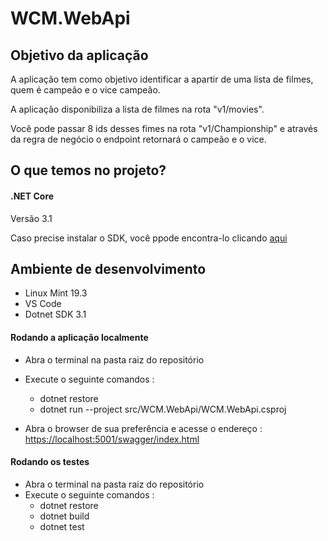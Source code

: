 # WCM.WebApi

## Objetivo da aplicação
 A aplicação tem como objetivo identificar a apartir de uma lista de filmes, quem é campeão e o vice campeão.

 A aplicação disponibiliza a lista de filmes na rota "v1/movies".

 Você pode passar 8 ids desses fimes na rota "v1/Championship" e através da regra de negócio o endpoint retornará o campeão e o vice.


## O que temos no projeto?

#### .NET Core

Versão 3.1

Caso precise instalar o SDK, você ppode encontra-lo clicando [aqui](https://dotnet.microsoft.com/download/dotnet-core/3.1)

## Ambiente de desenvolvimento

 - Linux Mint 19.3
 - VS Code
 - Dotnet SDK 3.1

#### Rodando a aplicação localmente

- Abra o terminal na pasta raiz do repositório
- Execute o seguinte comandos : 

    -  dotnet restore
    -  dotnet run --project src/WCM.WebApi/WCM.WebApi.csproj

- Abra o browser de sua preferência e acesse o endereço : [https://localhost:5001/swagger/index.html](https://localhost:5001/swagger/index.html)


#### Rodando os testes

- Abra o terminal na pasta raiz do repositório
- Execute o seguinte comandos : 
    -  dotnet restore
    -  dotnet build
    -  dotnet test



